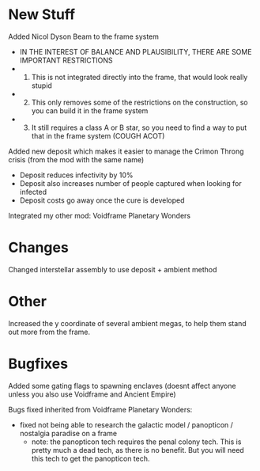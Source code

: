 # New Stuff
Added Nicol Dyson Beam to the frame system
- IN THE INTEREST OF BALANCE AND PLAUSIBILITY, THERE ARE SOME IMPORTANT RESTRICTIONS
- 1) This is not integrated directly into the frame, that would look really stupid
- 2) This only removes some of the restrictions on the construction, so you can build it in the frame system
- 3) It still requires a class A or B star, so you need to find a way to put that in the frame system (COUGH ACOT)

Added new deposit which makes it easier to manage the Crimon Throng crisis (from the mod with the same name)
- Deposit reduces infectivity by 10%
- Deposit also increases number of people captured when looking for infected
- Deposit costs go away once the cure is developed

Integrated my other mod: Voidframe Planetary Wonders

# Changes
Changed interstellar assembly to use deposit + ambient method

# Other
Increased the y coordinate of several ambient megas, to help them stand out more from the frame.

# Bugfixes
Added some gating flags to spawning enclaves (doesnt affect anyone unless you also use Voidframe and Ancient Empire)

Bugs fixed inherited from Voidframe Planetary Wonders:
- fixed not being able to research the galactic model / panopticon / nostalgia paradise on a frame
    * note: the panopticon tech requires the penal colony tech. This is pretty much a dead tech, as there is no benefit. But you will need this tech to get the panopticon tech.